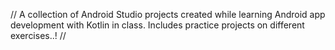 //
A collection of Android Studio projects created while learning Android app development with Kotlin in class. 
Includes practice projects on different exercises..!
//
